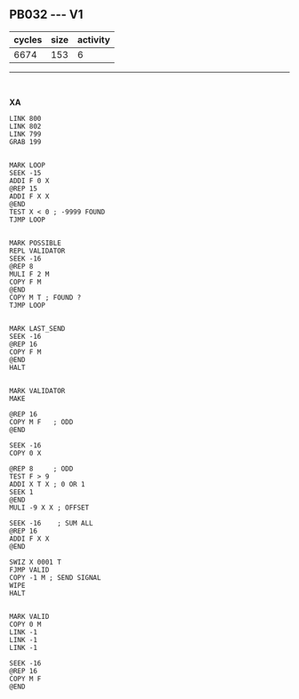 ## PB032 --- V1

| cycles | size | activity |
| ------ | ---- | -------- |
| 6674 | 153 | 6 |
<hr>
<br>

**XA**

```
LINK 800
LINK 802
LINK 799
GRAB 199


MARK LOOP
SEEK -15
ADDI F 0 X
@REP 15
ADDI F X X
@END
TEST X < 0 ; -9999 FOUND
TJMP LOOP


MARK POSSIBLE
REPL VALIDATOR
SEEK -16
@REP 8
MULI F 2 M
COPY F M
@END
COPY M T ; FOUND ?
TJMP LOOP


MARK LAST_SEND
SEEK -16
@REP 16
COPY F M
@END
HALT


MARK VALIDATOR
MAKE

@REP 16
COPY M F   ; ODD
@END

SEEK -16
COPY 0 X

@REP 8     ; ODD
TEST F > 9
ADDI X T X ; 0 OR 1
SEEK 1
@END
MULI -9 X X ; OFFSET

SEEK -16    ; SUM ALL
@REP 16
ADDI F X X
@END

SWIZ X 0001 T
FJMP VALID
COPY -1 M ; SEND SIGNAL
WIPE
HALT


MARK VALID
COPY 0 M
LINK -1
LINK -1
LINK -1

SEEK -16
@REP 16
COPY M F
@END
```
